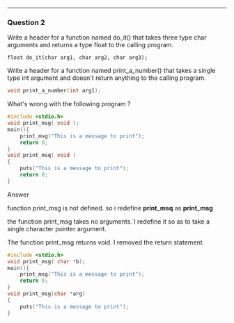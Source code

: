 ____________________
### Question 2
Write a header for a function named do_it() that takes three type char arguments and returns a type float to the calling program.
	
	float do_it(char arg1, char arg2, char arg3);

Write a header for a function named print_a_number() that takes a single type int argument and doesn't return anything to the calling program.
```h
void print_a_number(int arg1);
```

What's wrong with the following program ?

```c
#include <stdio.h>
void print_msg( void );
main(){
    print_msg("This is a message to print");
    return 0;
}
void print_msq( void )
{
    puts("This is a message to print");
    return 0;
}
```
Answer

function print_msg is not defined. so i redefine **print_msq** as **print_msg**

the function print_msg takes no arguments. I redefine it so as to take a single  character pointer argument.

The function print_msg returns void. I removed the return statement.


```C
#include <stdio.h>
void print_msg( char *b);
main(){
    print_msg("This is a message to print");
    return 0;
}
void print_msg(char *arg)
{
    puts("This is a message to print");
}
```
